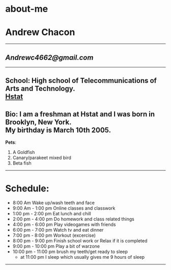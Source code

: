 # about-me
# Andrew Chacon
---
## _Andrewc4662@gmail.com_
---
School: High school of Telecommunications of Arts and Technology.  
[Hstat](https://www.hstat.org/)
---
Bio: I am a freshman at Hstat and I was born in Brooklyn, New York.  
My birthday is March 10th 2005.
---
**Pets**: 
1.  A Goldfish 
2.  Canary/parakeet mixed bird  
3.  Beta fish
---
# Schedule:  
* 8:00 Am Wake up/wash teeth and face  
* 9:00 Am - 1:00 pm Online classes and classwork 
* 1:00 pm - 2:00 pm Eat lunch and chill  
* 2:00 pm - 4:00 pm Do homework and class related things  
* 4:00 pm - 6:00 pm Play videogames with friends  
* 6:00 pm - 7:00 pm Watch tv and eat dinner  
* 7:00 pm - 8:00 pm Workout (excercise)  
* 8:00 pm - 9:00 pm Finish school work or Relax if it is completed  
* 9:00 pm - 10:00 pm Play a bit of warzone  
* 10:00 pm - 11:00 pm brush my teeth/get ready to sleep   
    * at 11:00 pm I sleep which usually gives me 9 hours of sleep

---